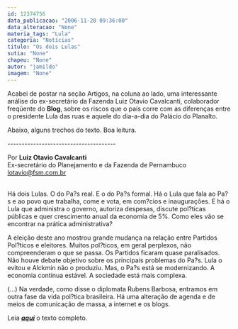 ```yaml
---
id: 12374756
data_publicacao: "2006-11-28 09:36:00"
data_alteracao: "None"
materia_tags: "Lula"
categoria: "Notícias"
titulo: "Os dois Lulas"
sutia: "None"
chapeu: "None"
autor: "jamildo"
imagem: "None"
---
```

<p>Acabei de postar na se&ccedil;&atilde;o Artigos, na coluna ao lado, uma interessante an&aacute;lise do ex-secret&aacute;rio da Fazenda Luiz Otavio Cavalcanti, colaborador freq&uuml;ente do <strong>Blog</strong>, sobre os riscos que o pa&iacute;s corre com as diferen&ccedil;as entre o presidente Lula das ruas e aquele do dia-a-dia do Pal&aacute;cio do Planalto.</p>
<p>Abaixo, alguns trechos do texto. Boa leitura.</p>
<p>--------------------------------------</p>
<p>Por <strong>Luiz Otavio Cavalcanti</strong><br />Ex-secret&aacute;rio do Planejamento e da Fazenda de Pernambuco<br /><a href="#">lotavio@fsm.com.br</a></p>
<p><br />H&aacute; dois Lulas. O do Pa?s real. E o do Pa?s formal. H&aacute; o Lula que fala ao Pa?s e ao povo que trabalha, come e vota, em com?cios e inaugura&ccedil;&otilde;es. E h&aacute; o Lula que administra o governo, autoriza despesas, discute pol?ticas p&uacute;blicas e quer crescimento anual da economia de 5%. Como eles v&atilde;o se encontrar na pr&aacute;tica administrativa?</p>
<p>A elei&ccedil;&atilde;o deste ano mostrou grande mudan&ccedil;a na rela&ccedil;&atilde;o entre Partidos Pol?ticos e eleitores. Muitos pol?ticos, em geral perplexos, n&atilde;o compreenderam o que se passa. Os Partidos ficaram quase paralisados. N&atilde;o houve debate objetivo sobre os principais problemas do Pa?s. Lula o evitou e Alckmin n&atilde;o o produziu. Mas, o Pa?s est&aacute; se modernizando. A economia continua est&aacute;vel. A sociedade est&aacute; mais complexa.</p>
<p>(...) Na verdade, como disse o diplomata Rubens Barbosa, entramos em outra fase da vida pol?tica brasileira. H&aacute; uma altera&ccedil;&atilde;o de agenda e de meios de comunica&ccedil;&atilde;o de massa, a internet e os blogs.</p>
<p>Leia <strong><em><a href="#">aqui</a></em></strong> o texto completo.</p>
